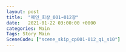 ```yaml
---
layout: post
title:  "메인_회상_001~012장"
date:   2021-01-22 03:00:00 +0000
categories: Main
Tags: Story Main
SceneCode: ["scene_skip_cp001-012_q1_s10"]
---
```

